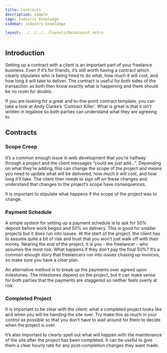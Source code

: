 ```yaml
---
title: Contracts
description: sample
tags: Industry Knowledge
sidebar: industry-knowledge

layout: ../../../../layouts/MainLayout.astro
---
```


## Introduction

Setting up a contract with a client is an important part of your freelance business. Even if it’s for friends, it’s still worth having a contract which clearly stipulates who is being hired to do what, how much it will cost, and how long it will take to deliver. The contract is useful for both sides of the transaction as both then know exactly what is happening and there should be no room for doubts.

If you are looking for a great and to-the-point contract template, you can take a look at Andy Clarke’s ‘Contract Killer’. What is great is that it isn’t written in legalese so both parties can understand what they are agreeing to.

## Contracts

### Scope Creep

It’s a common enough issue in web development that you’re halfway through a project and the client messages “could we just add…”. Depending on what they’re adding, this can change the scope of the project and means you need to update what will be delivered, how much it will cost, and how long it’ll take. The client then needs to sign off on these changes and understand that changes to the project’s scope have consequences.

It is important to stipulate what happens if the scope of the project was to change.

### Payment Schedule

A simple system for setting up a payment schedule is to ask for 50% deposit before work begins and 50% on delivery. This is good for smaller projects but it does run into issues. At the start of the project, the client has to assume quite a bit of risk and trust that you won’t just walk off with their money. Nearing the end of the project, it is you - the freelancer - who assumes the most risk. What happens if they don’t pay the final 50%? It’s a common enough story that freelancers run into issues chasing up invoices, so make sure you have a clear plan.

An alternative method is to break up the payments over agreed upon milestones. The milestones depend on the project, but it can make sense for both parties that the payments are staggered so neither feels overly at risk.

### Completed Project

It is important to be clear with the client: what a completed project looks like and when you will be handing the site over. Try make this as much in your control as possible so that you don’t have to wait around for them to decide when the project is over.

It’s also important to clearly spell out what will happen with the maintenance of the site after the project has been completed. It can be useful to give them a clear hourly rate for any post-completion changes they want made.
